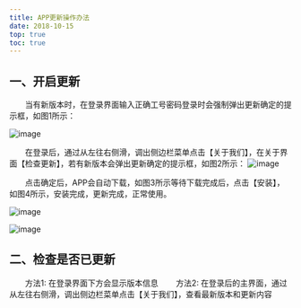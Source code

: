 ```yaml
---
title: APP更新操作办法
date: 2018-10-15
top: true
toc: true
---
```

## 一、开启更新

&emsp;&emsp;当有新版本时，在登录界面输入正确工号密码登录时会强制弹出更新确定的提示框，如图1所示：

![image](/pub-images/news-images/ETCappUPdate/appUp1.png)

&emsp;&emsp;在登录后，通过从左往右侧滑，调出侧边栏菜单点击【关于我们】，在关于界面【检查更新】，若有新版本会弹出更新确定的提示框，如图2所示：
![image](/pub-images/news-images/ETCappUPdate/appUp4.png)

&emsp;&emsp;点击确定后，APP会自动下载，如图3所示等待下载完成后，点击【安装】，如图4所示，安装完成，更新完成，正常使用。

![image](/pub-images/news-images/ETCappUPdate/appUp2.png)

![image](/pub-images/news-images/ETCappUPdate/appUp3.png)

## 二、检查是否已更新

&emsp;&emsp;方法1: 在登录界面下方会显示版本信息
&emsp;&emsp;方法2: 在登录后的主界面，通过从左往右侧滑，调出侧边栏菜单点击【关于我们】，查看最新版本和更新内容
